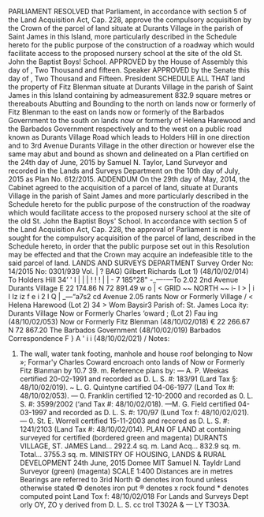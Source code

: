 PARLIAMENT
RESOLVED that Parliament, in accordance with section 5 of the Land Acquisition Act, Cap. 228, approve the compulsory acquisition by the Crown of the parcel of land situate at Durants Village in the parish of Saint James in this Island, more particularly described in the Schedule hereto for the public purpose of the construction of a roadway which would facilitate access to the proposed nursery school at the site of the old St. John the Baptist Boys! School.
APPROVED by the House of Assembly this
day of
, Two Thousand and fifteen.
Speaker
APPROVED by the Senate this
day of
, Two
Thousand and Fifteen.
President
SCHEDULE
ALL THAT land the property of Fitz Blenman situate at Durants Village in the parish of Saint James in this Island containing by admeasurement 832.9 square metres or thereabouts Abutting and Bounding to the north on lands now or formerly of Fitz Blenman to the east on lands now or formerly of the Barbados Government to the south on lands now or formerly of Helena Harewood and the Barbados Government respectively and to the west on a public road known as Durants Village Road which leads to Holders Hill in one direction and to 3rd Avenue Durants Village in the other direction or however else the same may abut and bound as shown and delineated on a Plan certified on the 24th day of June, 2015 by Samuel N. Taylor, Land Surveyor and recorded in the Lands and Surveys Department on the 10th day of July, 2015 as Plan No. 612/2015.
ADDENDUM
On the 29th day of May, 2014, the Cabinet agreed to the acquisition of a parcel of land, situate at Durants Village in the parish of Saint James and more particularly described in the Schedule hereto for the public purpose of the construction of the roadway which would facilitate access to the proposed nursery school at the site of the old St. John the Baptist Boys' School.
In accordance with section 5 of the Land Acquisition Act, Cap. 228, the approval of Parliament is now sought for the compulsory acquisition of the parcel of land, described in the Schedule hereto, in order that the public purpose set out in this Resolution may be effected and that the Crown may acquire an indefeasible title to the said parcel of land.
LANDS AND SURVEYS DEPARTMENT
Survey Order No:
14/2015 No: 0301/939 Vol. | ? BAG) Gilbert Richards (Lot 1) (48/10/02/014) To Holders Hill 34’ ' I | | | ! ! ! | | - 7 185°28" -_—-—To 2.02 2nd Avenue Durants Village E 22 174.86 N 72 891.49 w o | < GRID ~~ NORTH ~~ i- I > | i I Iz iz f e i 2 I Q | _—“a7s2 cd Avenue 2.05 rants Now or Formerly Village / < Helena Harewood (Lot 2) 34 > Wom Baysir3 Parish of: St. James Loca ity: Durants Village Now or Formerly Charles ‘oward ; (Lot 2) Fau ing (48/10/02/053) Now or Formerly Fitz Blenman (48/10/02/018) € 22 266.67 N 72 867.20 The Barbados Government (48/10/02/019) Barbados
Correspondence
F
} A '
i
i
(48/10/02/021)
/
Notes:
1. The wall, water tank footing, manhole and house roof belonging to Now »; Formar'y Charles Coward encroach onto lands of Now or Formerly Fitz Blanman by 10.7 39. m.
Reference plans by:
— A. P. Weekas certified 20-02-1991 and recorded as D. L. S. #: 183/91 (Lard Tax §: 48/10/02/019). ~ L. G. Quintyne cartified 04-06-1977 (Land Tox #: 48/10/02/053).
— 0. Franklin certified 12-10-2000 and recorded as 0. L. S. #: 3599/2002 (‘and Tax #: 48/10/02/018). —M. G. Field certified 04-03-1997 and recorded as D. L. S. #: 170/97 (Lund Tox f: 48/10/02/021). — 0. St. E. Worrell certified 15-11-2003 and recored as D. L. S. #: 1241/2103 (Land Tax #: 48/10/02/014).
PLAN OF LAND at containing surveyed for certified (bordered green and magenta) DURANTS VILLAGE, ST. JAMES Land... 2922.4 sq. m. Land Acq... 832.9 sq. m. Total... 3755.3 sq. m. MINISTRY OF HOUSING, LANDS & RURAL DEVELOPMENT 24th June, 2015 Domee MIT Samuel N. Tayldr Land Surveyor (green) (magenta) SCALE 1:400 Distances are in metres Bearings are referred to 3rid North © denotes iron found unless otherwise stated © denotes iron put ® denotes x rock found * denotes computed point Land Tox f: 48/10/02/018 For Lands and Surveys Dept orly OY, ZO y derived from D. L. S. cc trol T302A &
—
LY
T3O3A.
